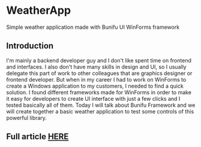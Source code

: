 # WeatherApp
Simple weather application made with Bunifu UI WinForms framework

## Introduction
I'm mainly a backend developer guy and I don't like spent time on frontend and interfaces. I also don't have many skills in design and UI, so I usually delegate this part of work to other colleagues that are graphics designer or frontend developer. But when in my career I had to work on WinForms to create a Windows application to my customers, I needed to find a quick solution.
I found different frameworks made for WinForms in order to make it easy for developers to create UI interface with just a few clicks and I tested basically all of them.
Today I will talk about Bunifu Framework and we will create together a basic weather application to test some controls of this powerful library.

## Full article [HERE]()
